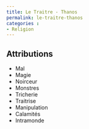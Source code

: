 ```yaml
---
title: Le Traitre - Thanos
permalink: le-traitre-thanos
categories :
- Religion
---
```


## Attributions
- Mal
- Magie
- Noirceur
- Monstres
- Tricherie
- Traitrise
- Manipulation
- Calamités
- Intramonde
